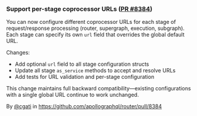 ### Support per-stage coprocessor URLs ([PR #8384](https://github.com/apollographql/router/pull/8384))

You can now configure different coprocessor URLs for each stage of request/response processing (router, supergraph, execution, subgraph). Each stage can specify its own `url` field that overrides the global default URL.

Changes:
- Add optional `url` field to all stage configuration structs
- Update all stage `as_service` methods to accept and resolve URLs
- Add tests for URL validation and per-stage configuration

This change maintains full backward compatibility—existing configurations with a single global URL continue to work unchanged.

By [@cgati](https://github.com/cgati) in https://github.com/apollographql/router/pull/8384
